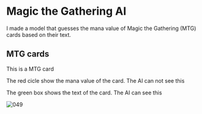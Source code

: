 # Magic the Gathering AI
I made a model that guesses the mana value of Magic the Gathering (MTG) cards based on their text.
## MTG cards
This is a MTG card

The red cicle show the mana value of the card. The AI can not see this

The green box shows the text of the card. The AI can see this

![049](https://github.com/BlaiseBaptist/MTG-AI/assets/40903991/78ea7ed4-84e2-419c-9273-3ade33d8bf79)
